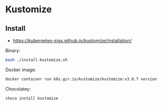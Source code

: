 # Kustomize

## Install

- https://kubernetes-sigs.github.io/kustomize/installation/

Binary:

```bash
bash ./install-kustomize.sh
```

Docker image:

```bash
docker container run k8s.gcr.io/kustomize/kustomize:v3.8.7 version
```

Chocolatey:

```bash
choco install kustomize
```
